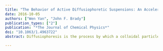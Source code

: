 ```yaml
---
title: "The Behavior of Active Diffusiophoretic Suspensions: An Accelerated Laplacian Dynamics Study"
date: 2016-10-05
authors: ["Wen Yan", "John F. Brady"]
publication_types: ["2"]
publication: "*The Journal of Chemical Physics*"
doi: "10.1063/1.4963722"
abstract: Diffusiophoresis is the process by which a colloidal particle moves in response to the concentration gradient of a chemical solute. Chemically active particles generate solute concentration gradients via surface chemical reactions which can result in their own motion -- the self-diffusiophoresis of Janus particles -- and in the motion of other nearby particles -- normal down-gradient diffusiophoresis. The long-range nature of the concentration disturbance created by a reactive particle results in strong interactions among particles and can lead to the formation of clusters and even coexisting dense and dilute regions often seen in active matter systems. In this work, we present a general method to determine the many-particle solute concentration field allowing the dynamic simulation of the motion of thousands of reactive particles. With the simulation method, we first clarify and demonstrate the notion of ''chemical screening,'' whereby the long-ranged interactions become exponentially screened, which is essential for otherwise diffusiophoretic suspensions would be unconditionally unstable. Simulations show that uniformly reactive particles, which do not self-propel, form loosely packed clusters but no coexistence is observed. The simulations also reveal that there is a stability threshold -- when the ''chemical fuel'' concentration is low enough, thermal Brownian motion is able to overcome diffusiophoretic attraction. Janus particles that self-propel show coexistence, but, interestingly, the stability threshold for clustering is not affected by the self-motion.

---
```

